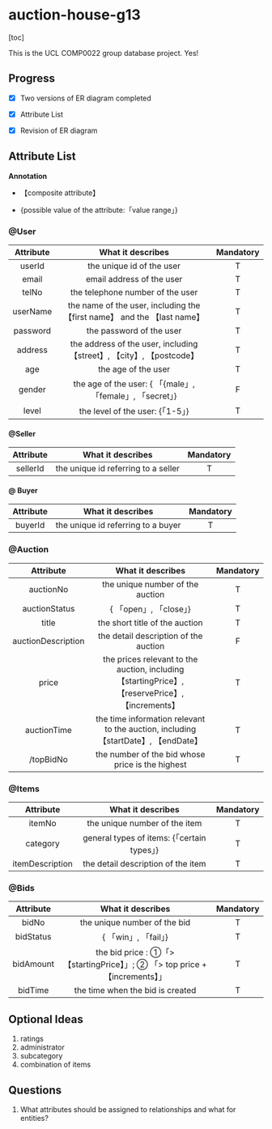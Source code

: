 # auction-house-g13

[toc]

This is the UCL COMP0022 group database project. Yes!

## Progress

- [x] Two versions of ER diagram completed
- [x] Attribute List
- [x] Revision of ER diagram





## Attribute List

**Annotation**

- 【composite attribute】

- {possible value of the attribute:「value range」}

### @User

| Attribute |                      What it describes                       | Mandatory |
| :-------: | :----------------------------------------------------------: | :-------: |
|  userId   |                  the unique id of the user                   |     T     |
|   email   |                  email address of the user                   |     T     |
|   telNo   |               the telephone number of the user               |     T     |
| userName  | the name of the user, including the 【first name】 and the 【last name】 |     T     |
| password  |                   the password of the user                   |     T     |
|  address  | the address of the user, including【street】, 【city】, 【postcode】 |     T     |
|    age    |                     the age of the user                      |     T     |
|  gender   |  the age of the user: { 「{male」, 「female」, 「secret」}   |     F     |
|   level   |               the level of the user: {「1-5」}               |     T     |

#### @Seller

| Attribute |          What it describes          | Mandatory |
| :-------: | :---------------------------------: | :-------: |
| sellerId  | the unique id referring to a seller |     T     |



#### @ Buyer

| Attribute |         What it describes          | Mandatory |
| :-------: | :--------------------------------: | :-------: |
|  buyerId  | the unique id referring to a buyer |     T     |

### @Auction

|     Attribute      |                      What it describes                       | Mandatory |
| :----------------: | :----------------------------------------------------------: | :-------: |
|     auctionNo      |               the unique number of the auction               |     T     |
|   auctionStatus    |                    { 「open」, 「close」}                    |     T     |
|       title        |                the short title of the auction                |     T     |
| auctionDescription |            the detail description of the auction             |     F     |
|       price        | the prices relevant to the auction, including【startingPrice】, 【reservePrice】, 【increments】 |     T     |
|    auctionTime     | the time information relevant to the auction, including【startDate】, 【endDate】 |     T     |
|     /topBidNo      |       the number of the bid whose price is the highest       |     T     |

### @Items

|    Attribute    |              What it describes              | Mandatory |
| :-------------: | :-----------------------------------------: | :-------: |
|     itemNo      |        the unique number of the item        |     T     |
|    category     | general types of items: {「certain types」} |     T     |
| itemDescription |     the detail description of the item      |     T     |

### @Bids

| Attribute |                      What it describes                       | Mandatory |
| :-------: | :----------------------------------------------------------: | :-------: |
|   bidNo   |                 the unique number of the bid                 |     T     |
| bidStatus |                     { 「win」, 「fail」}                     |     T     |
| bidAmount | the bid price : ①「> 【startingPrice】」; ② 「> top price + 【increments】」 |     T     |
|  bidTime  |               the time when the bid is created               |     T     |


## Optional Ideas

1. ratings
3. administrator
3. subcategory
4. combination of items


## Questions

1. What attributes should be assigned to relationships and what for entities?